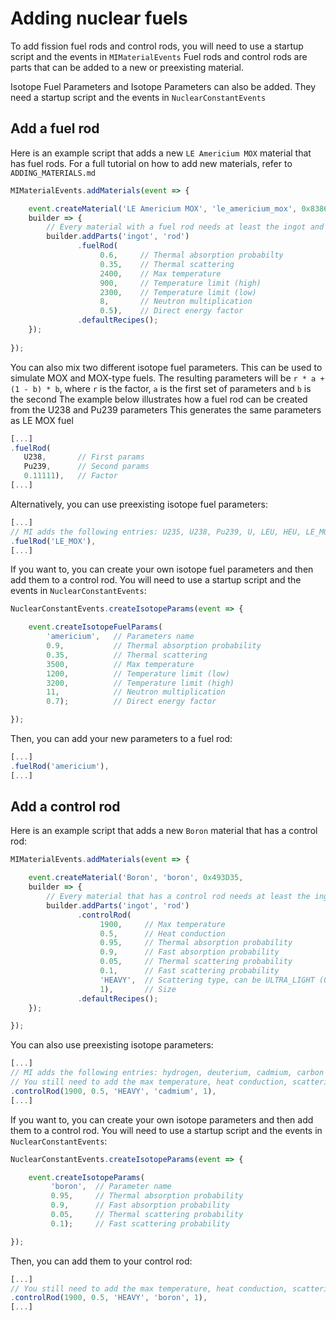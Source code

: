 # Adding nuclear fuels
To add fission fuel rods and control rods, you will need to use a startup script and the events in `MIMaterialEvents`
Fuel rods and control rods are parts that can be added to a new or preexisting material.

Isotope Fuel Parameters and Isotope Parameters can also be added. They need a startup script and the events in `NuclearConstantEvents`

## Add a fuel rod
Here is an example script that adds a new `LE Americium MOX` material that has fuel rods.
For a full tutorial on how to add new materials, refer to `ADDING_MATERIALS.md`

```javascript
MIMaterialEvents.addMaterials(event => {

    event.createMaterial('LE Americium MOX', 'le_americium_mox', 0x83867B,
    builder => {
        // Every material with a fuel rod needs at least the ingot and rod parts
        builder.addParts('ingot', 'rod') 
               .fuelRod(
                    0.6,     // Thermal absorption probabilty
                    0.35,    // Thermal scattering
                    2400,    // Max temperature
                    900,     // Temperature limit (high)
                    2300,    // Temperature limit (low)
                    8,       // Neutron multiplication
                    0.5),    // Direct energy factor
               .defaultRecipes();
    });
    
});
```

You can also mix two different isotope fuel parameters. This can be used to simulate MOX and MOX-type fuels.
The resulting parameters will be `r * a + (1 - b) * b`, where `r` is the factor, `a` is the first set of parameters and `b` is the second 
The example below illustrates how a fuel rod can be created from the U238 and Pu239 parameters
This generates the same parameters as LE MOX fuel

``` javascript
[...]
.fuelRod(
   U238,       // First params
   Pu239,      // Second params
   0.11111),   // Factor
[...]
```

Alternatively, you can use preexisting isotope fuel parameters:

``` javascript
[...]
// MI adds the following entries: U235, U238, Pu239, U, LEU, HEU, LE_MOX and HE_MOX
.fuelRod('LE_MOX'), 
[...]
```

If you want to, you can create your own isotope fuel parameters and then add them to a control rod.
You will need to use a startup script and the events in `NuclearConstantEvents`:

``` javascript
NuclearConstantEvents.createIsotopeParams(event => {

    event.createIsotopeFuelParams(
        'americium',   // Parameters name
        0.9,           // Thermal absorption probability
        0.35,          // Thermal scattering
        3500,          // Max temperature
        1200,          // Temperature limit (low)
        3200,          // Temperature limit (high)
        11,            // Neutron multiplication
        0.7);          // Direct energy factor

});
```

Then, you can add your new parameters to a fuel rod:
``` javascript
[...]
.fuelRod('americium'), 
[...]
```

## Add a control rod
Here is an example script that adds a new `Boron` material that has a control rod:

```javascript
MIMaterialEvents.addMaterials(event => {

    event.createMaterial('Boron', 'boron', 0x493D35,
    builder => {
        // Every material that has a control rod needs at least the ingot and rod parts
        builder.addParts('ingot', 'rod')
               .controlRod(
                    1900,     // Max temperature
                    0.5,      // Heat conduction
                    0.95,     // Thermal absorption probability
                    0.9,      // Fast absorption probability
                    0.05,     // Thermal scattering probability
                    0.1,      // Fast scattering probability
                    'HEAVY',  // Scattering type, can be ULTRA_LIGHT (0.05), LIGHT (0.2), MEDIUM (0.5) or HEAVY (0.85)
                    1),       // Size
               .defaultRecipes();
    });

});
```

You can also use preexisting isotope parameters:
``` javascript
[...]
// MI adds the following entries: hydrogen, deuterium, cadmium, carbon and invar
// You still need to add the max temperature, heat conduction, scattering type and size
.controlRod(1900, 0.5, 'HEAVY', 'cadmium', 1),
[...]
```

If you want to, you can create your own isotope parameters and then add them to a control rod.
You will need to use a startup script and the events in `NuclearConstantEvents`:

``` javascript
NuclearConstantEvents.createIsotopeParams(event => {

    event.createIsotopeParams(
         'boron',  // Parameter name
         0.95,     // Thermal absorption probability
         0.9,      // Fast absorption probability
         0.05,     // Thermal scattering probability
         0.1);     // Fast scattering probability

});
```

Then, you can add them to your control rod:
``` javascript
[...]
// You still need to add the max temperature, heat conduction, scattering type and size
.controlRod(1900, 0.5, 'HEAVY', 'boron', 1),
[...]
```